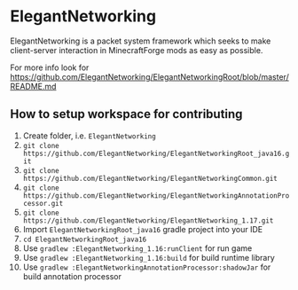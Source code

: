 # ElegantNetworking

ElegantNetworking is a packet system framework which seeks to make client-server interaction in MinecraftForge mods as easy as possible. 

For more info look for https://github.com/ElegantNetworking/ElegantNetworkingRoot/blob/master/README.md

## How to setup workspace for contributing
1. Create folder, i.e. `ElegantNetworking`
2. `git clone https://github.com/ElegantNetworking/ElegantNetworkingRoot_java16.git`
3. `git clone https://github.com/ElegantNetworking/ElegantNetworkingCommon.git`
4. `git clone https://github.com/ElegantNetworking/ElegantNetworkingAnnotationProcessor.git`
5. `git clone https://github.com/ElegantNetworking/ElegantNetworking_1.17.git`
6. Import `ElegantNetworkingRoot_java16` gradle project into your IDE
7. `cd ElegantNetworkingRoot_java16`
8. Use `gradlew :ElegantNetworking_1.16:runClient` for run game
9. Use `gradlew :ElegantNetworking_1.16:build` for build runtime library
10. Use `gradlew :ElegantNetworkingAnnotationProcessor:shadowJar` for build annotation processor